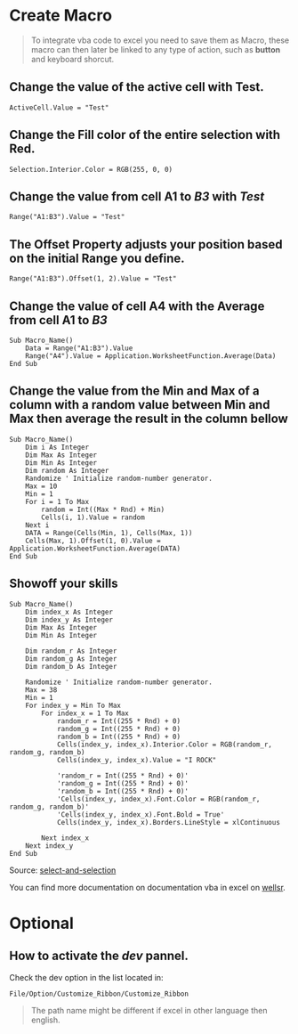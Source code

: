 # Create Macro

> To integrate vba code to excel you need to save them as Macro, these macro can then later be linked to any type of action, such as __button__ and keyboard shorcut.

## Change the value of the active cell with __Test__.
~~~
ActiveCell.Value = "Test"
~~~

## Change the __Fill__ color of the entire selection with __Red__.
~~~
Selection.Interior.Color = RGB(255, 0, 0)
~~~

## Change the value from cell __A1__ to _B3_ with _Test_
~~~
Range("A1:B3").Value = "Test"
~~~

## The Offset Property adjusts your position based on the initial Range you define.
~~~
Range("A1:B3").Offset(1, 2).Value = "Test"
~~~

## Change the value of cell __A4__ with the __Average__ from cell __A1__ to _B3_
~~~
Sub Macro_Name()
    Data = Range("A1:B3").Value
    Range("A4").Value = Application.WorksheetFunction.Average(Data)
End Sub
~~~

## Change the value from the __Min__ and __Max__ of a column with a random value between __Min__ and __Max__ then average the result in the column bellow
~~~
Sub Macro_Name()
    Dim i As Integer
    Dim Max As Integer
    Dim Min As Integer
    Dim random As Integer
    Randomize ' Initialize random-number generator.
    Max = 10
    Min = 1
    For i = 1 To Max
        random = Int((Max * Rnd) + Min)
        Cells(i, 1).Value = random
    Next i
    DATA = Range(Cells(Min, 1), Cells(Max, 1))
    Cells(Max, 1).Offset(1, 0).Value = Application.WorksheetFunction.Average(DATA)
End Sub
~~~

## Showoff your skills
~~~
Sub Macro_Name()
    Dim index_x As Integer
    Dim index_y As Integer
    Dim Max As Integer
    Dim Min As Integer
    
    Dim random_r As Integer
    Dim random_g As Integer
    Dim random_b As Integer
    
    Randomize ' Initialize random-number generator.
    Max = 38
    Min = 1
    For index_y = Min To Max
        For index_x = 1 To Max
            random_r = Int((255 * Rnd) + 0)
            random_g = Int((255 * Rnd) + 0)
            random_b = Int((255 * Rnd) + 0)
            Cells(index_y, index_x).Interior.Color = RGB(random_r, random_g, random_b)
            Cells(index_y, index_x).Value = "I ROCK"
            
            'random_r = Int((255 * Rnd) + 0)'
            'random_g = Int((255 * Rnd) + 0)'
            'random_b = Int((255 * Rnd) + 0)'
            'Cells(index_y, index_x).Font.Color = RGB(random_r, random_g, random_b)'
            'Cells(index_y, index_x).Font.Bold = True'
            Cells(index_y, index_x).Borders.LineStyle = xlContinuous

        Next index_x
    Next index_y
End Sub
~~~

Source: [select-and-selection](https://wellsr.com/vba/excel/select-and-selection/) 

You can find more documentation on documentation vba in excel on [wellsr](https://wellsr.com/vba/excel/).


# Optional
## How to activate the _dev_ pannel.
Check the dev option in the list located in:
~~~
File/Option/Customize_Ribbon/Customize_Ribbon
~~~
> The path name might be different if excel in other language then english.
